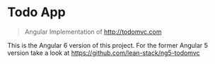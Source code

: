# Todo App

> Angular Implementation of http://todomvc.com

This is the Angular 6 version of this project. For the former Angular 5 version take a look at  https://github.com/lean-stack/ng5-todomvc
